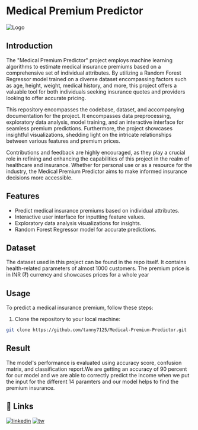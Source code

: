 
# Medical Premium Predictor


  


![Logo](https://www.probusinsurance.com/wp-content/uploads/2021/10/health-insurance-calculator.png)


## Introduction
The "Medical Premium Predictor" project employs machine learning algorithms to estimate medical insurance premiums based on a comprehensive set of individual attributes. By utilizing a Random Forest Regressor model trained on a diverse dataset encompassing factors such as age, height, weight, medical history, and more, this project offers a valuable tool for both individuals seeking insurance quotes and providers looking to offer accurate pricing.

This repository encompasses the codebase, dataset, and accompanying documentation for the project. It encompasses data preprocessing, exploratory data analysis, model training, and an interactive interface for seamless premium predictions. Furthermore, the project showcases insightful visualizations, shedding light on the intricate relationships between various features and premium prices.

Contributions and feedback are highly encouraged, as they play a crucial role in refining and enhancing the capabilities of this project in the realm of healthcare and insurance. Whether for personal use or as a resource for the industry, the Medical Premium Predictor aims to make informed insurance decisions more accessible.

## Features

- Predict medical insurance premiums based on individual attributes.
- Interactive user interface for inputting feature values.
- Exploratory data analysis visualizations for insights.
- Random Forest Regressor model for accurate predictions.


## Dataset
The dataset used in this project can be found in the repo itself. It contains health-related parameters of almost 1000 customers. The premium price is in INR (₹) currency and showcases prices for a whole year
## Usage
To predict a medical insurance premium, follow these steps:

1. Clone the repository to your local machine:

```bash
git clone https://github.com/tanny7125/Medical-Premium-Predictor.git
```


## Result
The model's performance is evaluated using accuracy score, confusion matrix, and classification report.We are getting an accuracy of 90 percent for our model and we are able to correctly predict the income when we put the input for the different 14 paramters and our model helps to find the premium insurance.
## 🔗 Links

[![linkedin](https://img.shields.io/badge/linkedin-0A66C2?style=for-the-badge&logo=linkedin&logoColor=white)](https://www.linkedin.com/in/dhruv-taneja-49a25a244/)
[![tw](https://img.shields.io/badge/twitter-1DA1F2?style=for-the-badge&logo=twitter&logoColor=white)]()

